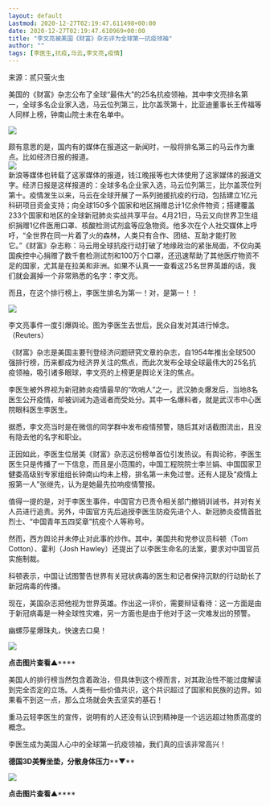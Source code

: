 ```yaml
---
layout: default
Lastmod: 2020-12-27T02:19:47.611498+00:00
date: 2020-12-27T02:19:47.610969+00:00
title: "李文亮被美国《财富》杂志评为全球第一抗疫领袖"
author: ""
tags: [李医生,抗疫,马云,李文亮,疫情]
---
```


来源：贰只萤火虫

美国的《财富》杂志公布了全球“最伟大”的25名抗疫领袖，其中李文亮排名第一，全球多名企业家入选，马云位列第三，比尔盖茨第十，比亚迪董事长王传福等人同样上榜，钟南山院士未在名单中。

![](https://images.weserv.nl/?url=https%3A//mmbiz.qpic.cn/mmbiz_png/VMmicibbibQvKH94b1u1jMT7T2Wrzwvxkm8v8tsZgnJ2rBguOPC1Bt4WEM0u6gVO6AslMTG51SiazzqA2nTqO3WU9A/640%3Fwx_fmt%3Dpng)

颇有意思的是，国内有的媒体在报道这一新闻时，一般将排名第三的马云作为重点。比如经济日报的报道。  
![](https://images.weserv.nl/?url=https%3A//mmbiz.qpic.cn/mmbiz_jpg/VMmicibbibQvKH94b1u1jMT7T2Wrzwvxkm8naDLiahWslZsIxiaRUoPKBib8q7WS7NclRnJCiawNqtFnFdMsBoRbwnamw/640%3Fwx_fmt%3Djpeg)  
新浪等媒体也转载了这家媒体的报道，钱江晚报等也大体使用了这家媒体的报道文字。经济日报是这样报道的：全球多名企业家入选，马云位列第三，比尔盖茨位列第十。疫情发生以来，马云在全球开展了一系列驰援抗疫的行动，包括建立1亿元科研项目资金支持；向全球150多个国家和地区捐赠总计1亿余件物资；搭建覆盖233个国家和地区的全球新冠肺炎实战共享平台。4月21日，马云又向世界卫生组织捐赠1亿件医用口罩、核酸检测试剂盒等应急物资。他多次在个人社交媒体上呼吁，“全世界在同一片着了火的森林，人类只有合作、团结、互助才能打败它。”《财富》杂志称：马云用全球抗疫行动打破了地缘政治的紧张局面，不仅向美国疾控中心捐赠了数千套检测试剂和100万个口罩，还迅速帮助了其他医疗物资不足的国家，尤其是在拉美和非洲。如果不认真一一查看这25名世界英雄的话，我们就会漏掉一个非常熟悉的名字：李文亮。

而且，在这个排行榜上，李医生排名为第一！对，是第一！！

![](https://images.weserv.nl/?url=https%3A//mmbiz.qpic.cn/mmbiz_jpg/VMmicibbibQvKH94b1u1jMT7T2Wrzwvxkm84icc5uKnJKDvBph8eDYZjzBvnQficE2PWRJ8FPWzYRPF6t7E4bm30pKw/640%3Fwx_fmt%3Djpeg)

李文亮事件一度引爆舆论。图为李医生去世后，民众自发对其进行悼念。（Reuters）

《财富》杂志是美国主要刊登经济问题研究文章的杂志，自1954年推出全球500强排行榜，历来都成为经济界关注的焦点，而此次发布全球全球最伟大的25名抗疫领袖，吸引诸多眼球，李文亮的上榜更是舆论关注的焦点。

李医生被外界视为新冠肺炎疫情最早的“吹哨人”之一，武汉肺炎爆发后，当地8名医生公开疫情，却被训诫为造谣者而受处分。其中一名爆料者，就是武汉市中心医院眼科医生李医生。

据悉，李文亮当时是在微信的同学群中发布疫情预警，随后其对话截图流出，且没有隐去他的名字和职业。

正因如此，李医生位居美《财富》杂志这份榜单首位引发热议。有舆论称，李医生医生只是传播了一下信息，而且是小范围的，中国工程院院士李兰娟、中国国家卫健委高级别专家组组长钟南山均未上榜，排名第一未免过誉。还有人提及“疫情上报第一人”张继先，认为是她最先拉响疫情警报。  

值得一提的是，对于李医生事件，中国官方已责令相关部门撤销训诫书，并对有关人员进行追责。另外，中国官方先后追授李医生防疫先进个人、新冠肺炎疫情首批烈士、“中国青年五四奖章”抗疫个人等称号。  

然而，西方舆论并未停止对此事的炒作。其中，美国共和党参议员科顿（Tom Cotton）、霍利（Josh Hawley）还提出了以李医生命名的法案，要求对中国官员实施制裁。

科顿表示，中国让试图警告世界有关冠状病毒的医生和记者保持沉默的行动助长了新冠病毒的传播。

现在，美国杂志把他视为世界英雄。作出这一评价，需要辩证看待：这一方面是由于新冠病毒是一种全球性灾难，另一方面也是由于他对于这一灾难发出的预警。

幽螺莎星爆珠丸，快速去口臭！

[![](https://images.weserv.nl/?url=https%3A//mmbiz.qpic.cn/mmbiz_jpg/Kia9Dc7MfXibKD78MWOw12vQYmFqRMF9Zo8eIwMpKibgfAMGQ5Kiby0z5LickmmOk7dCw8cor8uUYfWpj45WdKn20hg/640%3Fwx_fmt%3Djpeg%26wx_lazy%3D1%26wx_co%3D1)](https://mp.weixin.qq.com/s?__biz=MzIwMjc2Mjc1MQ==&mid=2247484563&idx=1&sn=1d0ab9796a09b3d2b7d40e6481d8d8f1&scene=21#wechat_redirect)

**点击图片查看**▲****

美国人的排行榜当然包含着政治，但具体到这个榜而言，对其政治性不能过度解读到完全否定的立场。人类有一些价值共识，这个共识超过了国家和民族的边界。如果看不到这一点，那么立场就会失去坚实的基石！

重马云轻李医生的宣传，说明有的人还没有认识到精神是一个远远超过物质高度的概念。

李医生成为美国人心中的全球第一抗疫领袖，我们真的应该非常高兴！

**德国3D美臀坐垫，分散身体压力****▼**

[![](https://images.weserv.nl/?url=https%3A//mmbiz.qpic.cn/mmbiz_jpg/MmwD6KQn15iaGOJcJKpia8OQ87xeTtbSmHIW3fqhestKQ3xwRcsm9dBY3Urib6iaa8ULiamKVNDnb91FsoP4ianWGr5w/640%3Fwx_fmt%3Djpeg%26wx_lazy%3D1%26wx_co%3D1)](http://mp.weixin.qq.com/s?__biz=MzIwMjc2Mjc1MQ==&mid=2247484349&idx=1&sn=dc3c6e944d42b232e068bd532acb4760&chksm=96d8f32da1af7a3b4fdf2354044529077166fc948c1d92587497d1b834f3e1dd1cf9cc6b6c9f&scene=21#wechat_redirect)

**点击图片查看**▲****

